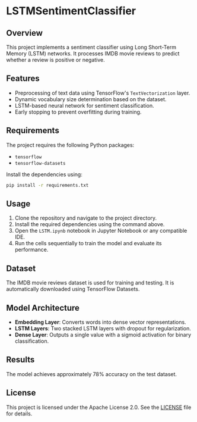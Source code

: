 # LSTMSentimentClassifier

## Overview
This project implements a sentiment classifier using Long Short-Term Memory (LSTM) networks. It processes IMDB movie reviews to predict whether a review is positive or negative.

## Features
- Preprocessing of text data using TensorFlow's `TextVectorization` layer.
- Dynamic vocabulary size determination based on the dataset.
- LSTM-based neural network for sentiment classification.
- Early stopping to prevent overfitting during training.

## Requirements
The project requires the following Python packages:
- `tensorflow`
- `tensorflow-datasets`

Install the dependencies using:
```bash
pip install -r requirements.txt
```

## Usage
1. Clone the repository and navigate to the project directory.
2. Install the required dependencies using the command above.
3. Open the `LSTM.ipynb` notebook in Jupyter Notebook or any compatible IDE.
4. Run the cells sequentially to train the model and evaluate its performance.

## Dataset
The IMDB movie reviews dataset is used for training and testing. It is automatically downloaded using TensorFlow Datasets.

## Model Architecture
- **Embedding Layer**: Converts words into dense vector representations.
- **LSTM Layers**: Two stacked LSTM layers with dropout for regularization.
- **Dense Layer**: Outputs a single value with a sigmoid activation for binary classification.

## Results
The model achieves approximately 78% accuracy on the test dataset.

## License
This project is licensed under the Apache License 2.0. See the [LICENSE](LICENSE) file for details.